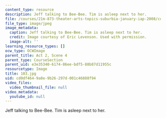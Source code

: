 ```yaml
---
content_type: resource
description: Jeff talking to Bee-Bee. Tim is asleep next to her.
file: /courses/21m-873-theater-arts-topics-suburbia-january-iap-2008/cd0df4649a8e9b26297d001c46888f94_103.jpg
file_type: image/jpeg
image_metadata:
  caption: Jeff talking to Bee-Bee. Tim is asleep next to her.
  credit: Image courtesy of Eric Levenson. Used with permission.
  image-alt: ''
learning_resource_types: []
ocw_type: OCWImage
parent_title: Act 2, Scene 4
parent_type: CourseSection
parent_uid: e3e35340-6174-86ee-bdf5-88b87d11955c
resourcetype: Image
title: 103.jpg
uid: cd0df464-9a8e-9b26-297d-001c46888f94
video_files:
  video_thumbnail_file: null
video_metadata:
  youtube_id: null
---
```

Jeff talking to Bee-Bee. Tim is asleep next to her.

